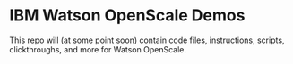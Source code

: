 # IBM Watson OpenScale Demos
This repo will (at some point soon) contain code files, instructions, scripts, clickthroughs, and more for Watson OpenScale.
